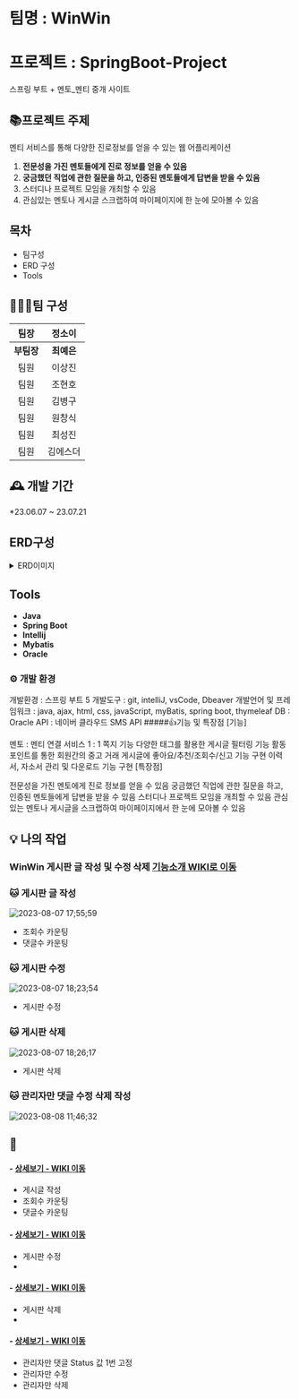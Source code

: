 # 팀명 :  WinWin

# 프로젝트 : SpringBoot-Project
스프링 부트 + 멘토_멘티 중개 사이트

## 📚프로젝트 주제 
멘티 서비스를 통해 다양한 진로정보를 얻을 수 있는 웹 어플리케이션
1. **전문성을 가진 멘토들에게 진로 정보를 얻을 수 있음**
2. **궁금했던 직업에 관한 질문을 하고, 인증된 멘토들에게 답변을 받을 수 있음**
3. 스터디나 프로젝트 모임을 개최할 수 있음
4. 관심있는 멘토나 게시글 스크랩하여 마이페이지에 한 눈에 모아볼 수 있음


## 목차
- 팀구성
- ERD 구성
- Tools


## 🧑‍🤝‍🧑팀 구성

|팀장|정소이|           
|:--:|:--:|
|**부팀장**|**최예은**| 
|팀원|이상진| 
|팀원|조현호| 
|팀원|김병구| 
|팀원|원창식|
|팀원|최성진|
|팀원|김에스더|


## 🕰️ 개발 기간 
*23.06.07 ~ 23.07.21


## ERD구성

<details>
<summary>ERD이미지</summary>

![그림1](https://github.com/dnjsckdtlr/winwin/assets/118125610/1510f7b0-8138-436b-92c5-8719917bb70b)


</details>



 ## Tools
- **Java**
- **Spring Boot**
- **Intellij**
- **Mybatis**
- **Oracle**


### ⚙️ 개발 환경
개발환경 : 스프링 부트 5
개발도구 : git, intelliJ, vsCode, Dbeaver
개발언어 및 프레임워크 : java, ajax, html, css, javaScript, myBatis, spring boot, thymeleaf
DB : Oracle
API : 네이버 클라우드 SMS API
#####👍기능 및 특장점
[기능]

멘토 : 멘티 연결 서비스
1 : 1 쪽지 기능
다양한 태그를 활용한 게시글 필터링 기능
활동 포인트를 통한 회원간의 중고 거래
게시글에 좋아요/추천/조회수/신고 기능 구현
이력서, 자소서 관리 및 다운로드 기능 구현
[특장점]

전문성을 가진 멘토에게 진로 정보를 얻을 수 있음
궁금했던 직업에 관한 질문을 하고, 인증된 멘토들에게 답변을 받을 수 있음
스터디나 프로젝트 모임을 개최할 수 있음
관심있는 멘토나 게시글을 스크랩하여 마이페이지에서 한 눈에 모아볼 수 있음


## :bulb: 나의 작업
### WinWin 게시판 글 작성 및 수정 삭제 <a href="https://github.com/dnjsckdtlr/winwin/wiki/WinWin---%EB%AC%B8%EC%9D%98%EC%82%AC%ED%95%AD-%EA%B2%8C%EC%8B%9C%ED%8C%90-%EA%B8%80-%EC%9E%91%EC%84%B1"> 기능소개 WIKI로 이동</a>
 ### 🐱 게시판 글 작성
![2023-08-07 17;55;59](https://github.com/dnjsckdtlr/winwin/assets/118125610/34fba88a-5d70-455c-9634-252d7ee28d44width="200")
* 조회수 카운팅 
* 댓글수 카운팅 

###  🐱 게시판 수정
 ![2023-08-07 18;23;54](https://github.com/dnjsckdtlr/winwin/assets/118125610/c209addc-4a21-47b2-b54c-c7dbca2edd04width="200")
 * 게시판 수정 

###  🐱 게시판 삭제
 ![2023-08-07 18;26;17](https://github.com/dnjsckdtlr/winwin/assets/118125610/9858b6b1-47a9-4aa4-b2cd-92533c9ba63bwidth="200")
 * 게시판 삭제

###  🐱  관리자만 댓글 수정 삭제 작성

 ![2023-08-08 11;46;32](https://github.com/dnjsckdtlr/winwin/assets/118125610/63e933b4-00e0-4c9f-aa02-1a0c461369f3)



## 📌 
####  - <a href="https://github.com/dnjsckdtlr/winwin/wiki/WinWin--%EB%AC%B8%EC%9D%98%EC%82%AC%ED%95%AD--%EA%B2%8C%EC%8B%9C%ED%8C%90-%EA%B8%80-%EC%88%98%EC%A0%9" >상세보기 - WIKI 이동</a>
- 게시글 작성
- 조회수 카운팅
- 댓글수 카운팅
####  - <a href="https://github.com/dnjsckdtlr/winwin/wiki/WinWin--%EB%AC%B8%EC%9D%98%EC%82%AC%ED%95%AD--%EA%B2%8C%EC%8B%9C%ED%8C%90-%EA%B8%80-%EC%88%98%EC%A0%95" >상세보기 - WIKI 이동</a>
- 게시판 수정
- 
####  - <a href="https://github.com/dnjsckdtlr/winwin/wiki/WinWin--%EB%AC%B8%EC%9D%98%EC%82%AC%ED%95%AD-%EA%B2%8C%EC%8B%9C%ED%8C%90-%EA%B8%80-%EC%82%AD%EC%A0%9C" >상세보기 - WIKI 이동</a>
- 게시판 삭제
- 
####  - <a href="https://github.com/dnjsckdtlr/winwin/wiki/WinWin--%EB%AC%B8%EC%9D%98%EC%82%AC%ED%95%AD-%EA%B2%8C%EC%8B%9C%ED%8C%90-%EA%B4%80%EB%A6%AC%EC%9E%90-%EC%B2%98%EB%A6%AC" >상세보기 - WIKI 이동</a>
- 관리자만 댓글 Status 값 1번 고정
- 관리자만 수정 
- 관리자만 삭제 












